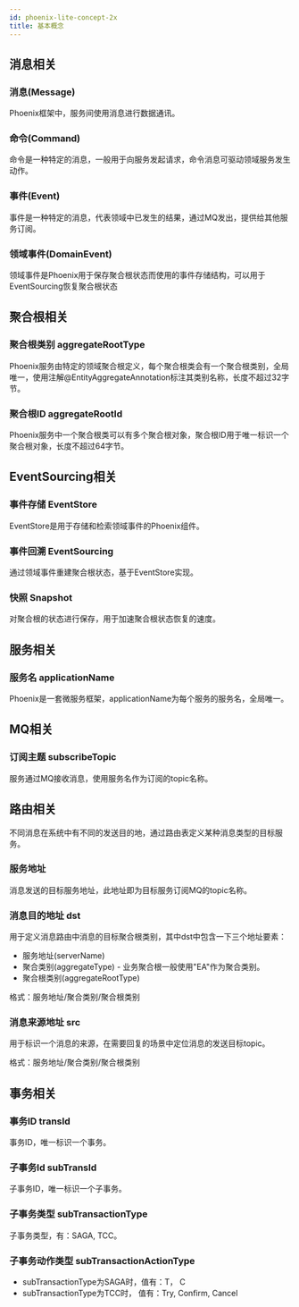 ```yaml
---
id: phoenix-lite-concept-2x
title: 基本概念
---
```


## 消息相关

### 消息(Message)

Phoenix框架中，服务间使用消息进行数据通讯。

### 命令(Command)

命令是一种特定的消息，一般用于向服务发起请求，命令消息可驱动领域服务发生动作。

### 事件(Event)

事件是一种特定的消息，代表领域中已发生的结果，通过MQ发出，提供给其他服务订阅。

### 领域事件(DomainEvent)
领域事件是Phoenix用于保存聚合根状态而使用的事件存储结构，可以用于EventSourcing恢复聚合根状态

## 聚合根相关

### 聚合根类别  aggregateRootType

Phoenix服务由特定的领域聚合根定义，每个聚合根类会有一个聚合根类别，全局唯一，使用注解@EntityAggregateAnnotation标注其类别名称，长度不超过32字节。

### 聚合根ID  aggregateRootId 

Phoenix服务中一个聚合根类可以有多个聚合根对象，聚合根ID用于唯一标识一个聚合根对象，长度不超过64字节。

## EventSourcing相关

### 事件存储 EventStore

EventStore是用于存储和检索领域事件的Phoenix组件。

### 事件回溯 EventSourcing

通过领域事件重建聚合根状态，基于EventStore实现。

### 快照 Snapshot

对聚合根的状态进行保存，用于加速聚合根状态恢复的速度。

## 服务相关

### 服务名 applicationName

Phoenix是一套微服务框架，applicationName为每个服务的服务名，全局唯一。

## MQ相关

### 订阅主题  subscribeTopic

服务通过MQ接收消息，使用服务名作为订阅的topic名称。

## 路由相关
不同消息在系统中有不同的发送目的地，通过路由表定义某种消息类型的目标服务。

### 服务地址 

消息发送的目标服务地址，此地址即为目标服务订阅MQ的topic名称。

### 消息目的地址 dst

用于定义消息路由中消息的目标聚合根类别，其中dst中包含一下三个地址要素：
* 服务地址(serverName)
* 聚合类别(aggregateType) - 业务聚合根一般使用"EA"作为聚合类别。
* 聚合根类别(aggregateRootType)

格式：服务地址/聚合类别/聚合根类别

### 消息来源地址 src

用于标识一个消息的来源，在需要回复的场景中定位消息的发送目标topic。
  
格式：服务地址/聚合类别/聚合根类别

## 事务相关

### 事务ID transId

事务ID，唯一标识一个事务。

### 子事务Id subTransId

子事务ID，唯一标识一个子事务。

### 子事务类型 subTransactionType

子事务类型，有：SAGA, TCC。

### 子事务动作类型 subTransactionActionType  

* subTransactionType为SAGA时，值有：T， C
* subTransactionType为TCC时， 值有：Try, Confirm, Cancel